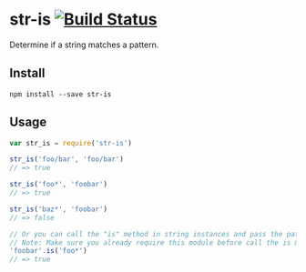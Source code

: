 # str-is [![Build Status](https://travis-ci.org/rymanalu/str-is.svg?branch=master)](https://travis-ci.org/rymanalu/str-is)

Determine if a string matches a pattern.

## Install
```
npm install --save str-is
```

## Usage
```javascript
var str_is = require('str-is')

str_is('foo/bar', 'foo/bar')
// => true

str_is('foo*', 'foobar')
// => true

str_is('baz*', 'foobar')
// => false

// Or you can call the "is" method in string instances and pass the pattern.
// Note: Make sure you already require this module before call the is method.
'foobar'.is('foo*')
// => true
```
